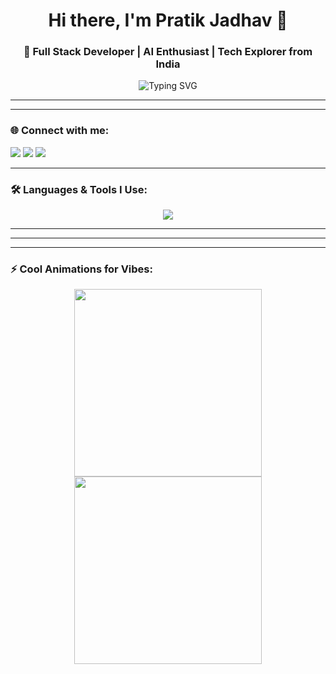 <h1 align="center">Hi there, I'm Pratik Jadhav 👋</h1>
<h3 align="center">🚀 Full Stack Developer | AI Enthusiast | Tech Explorer from India </h3>

<p align="center">
  <img src="https://readme-typing-svg.herokuapp.com?font=Fira+Code&duration=2000&pause=1000&color=00F700&center=true&vCenter=true&width=435&lines=Full+Stack+Developer;AI+and+ML+Explorer;Lifelong+Learner+%F0%9F%93%9A;Open+Source+Contributor" alt="Typing SVG" />
</p>

---

---

### 🌐 Connect with me:
<p align="left">
  <a href="mailto:pratikjadhav2070@gmail.com"><img src="https://img.shields.io/badge/Gmail-D14836?style=for-the-badge&logo=gmail&logoColor=white"/></a>
  <a href="https://www.linkedin.com/in/pratikjadhav0049/" target="_blank"><img src="https://img.shields.io/badge/LinkedIn-0077B5?style=for-the-badge&logo=linkedin&logoColor=white" /></a>
  <a href="https://github.com/pratik0049" target="_blank"><img src="https://img.shields.io/badge/GitHub-100000?style=for-the-badge&logo=github&logoColor=white"/></a>
</p>

---

### 🛠️ Languages & Tools I Use:

<div align="center">
  <img src="https://skillicons.dev/icons?i= n8n,java,spring,react,js,html,css,python,django,mysql,mongodb,git,postman,cpp,c,opencv,pandas,seaborn,linux,vscode,spring boot" />
</div>

<p align="left">
  <!-- Repetition avoided by using skill icons section -->
</p>

---


---


---

### ⚡ Cool Animations for Vibes:

<p align="center">
  <img src="https://media.giphy.com/media/qgQUggAC3Pfv687qPC/giphy.gif" width="300"/>
  <img src="https://media.giphy.com/media/xT9IgzoKnwFNmISR8I/giphy.gif" width="300"/>
</p>
